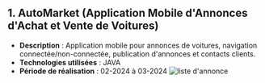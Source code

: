 ## 1. AutoMarket (Application Mobile d'Annonces d'Achat et Vente de Voitures)
- **Description** : Application mobile pour annonces de voitures, navigation connectée/non-connectée, publication d'annonces et contacts clients.
- **Technologies utilisées** : JAVA
- **Période de réalisation** : 02-2024 à 03-2024
![liste d'annonce](https://github.com/hamid-zibouche/AutoMarket/assets/62435884/fa711159-82fa-40d2-bc29-ecad4733867a)
